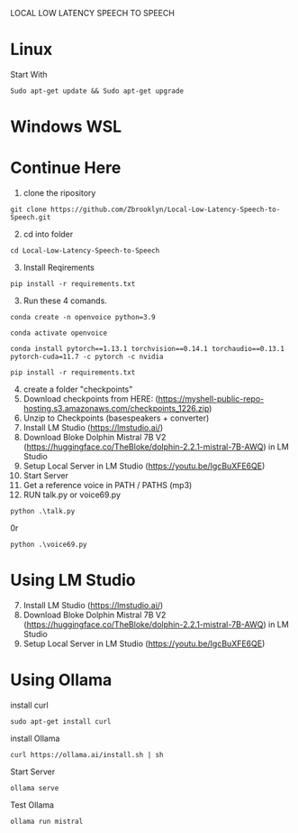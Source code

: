 LOCAL LOW LATENCY SPEECH TO SPEECH

# Linux

Start With
```
Sudo apt-get update && Sudo apt-get upgrade
```

# Windows WSL

# Continue Here

1. clone the ripository 
```
git clone https://github.com/Zbrooklyn/Local-Low-Latency-Speech-to-Speech.git
```
2. cd into folder
```
cd Local-Low-Latency-Speech-to-Speech
```

3. Install Reqirements
```
pip install -r requirements.txt
```



3. Run these 4 comands.
```
conda create -n openvoice python=3.9
```
```
conda activate openvoice
```
```
conda install pytorch==1.13.1 torchvision==0.14.1 torchaudio==0.13.1 pytorch-cuda=11.7 -c pytorch -c nvidia
```
```
pip install -r requirements.txt
```

4. create a folder "checkpoints" 
5. Download checkpoints from HERE: (https://myshell-public-repo-hosting.s3.amazonaws.com/checkpoints_1226.zip)
6. Unzip to Checkpoints (basespeakers + converter) 
7. Install LM Studio (https://lmstudio.ai/) 
8. Download Bloke Dolphin Mistral 7B V2 (https://huggingface.co/TheBloke/dolphin-2.2.1-mistral-7B-AWQ) in LM Studio
9. Setup Local Server in LM Studio (https://youtu.be/IgcBuXFE6QE)
10. Start Server
11. Get a reference voice in PATH / PATHS (mp3)
12. RUN talk.py or voice69.py
```
python .\talk.py
```
0r
```
python .\voice69.py
```

# Using LM Studio
7. Install LM Studio (https://lmstudio.ai/) 
8. Download Bloke Dolphin Mistral 7B V2 (https://huggingface.co/TheBloke/dolphin-2.2.1-mistral-7B-AWQ) in LM Studio
9. Setup Local Server in LM Studio (https://youtu.be/IgcBuXFE6QE)

# Using Ollama
install curl
```
sudo apt-get install curl
```

install Ollama
```
curl https://ollama.ai/install.sh | sh
```

Start Server
```
ollama serve
```

Test Ollama
```
ollama run mistral
```
